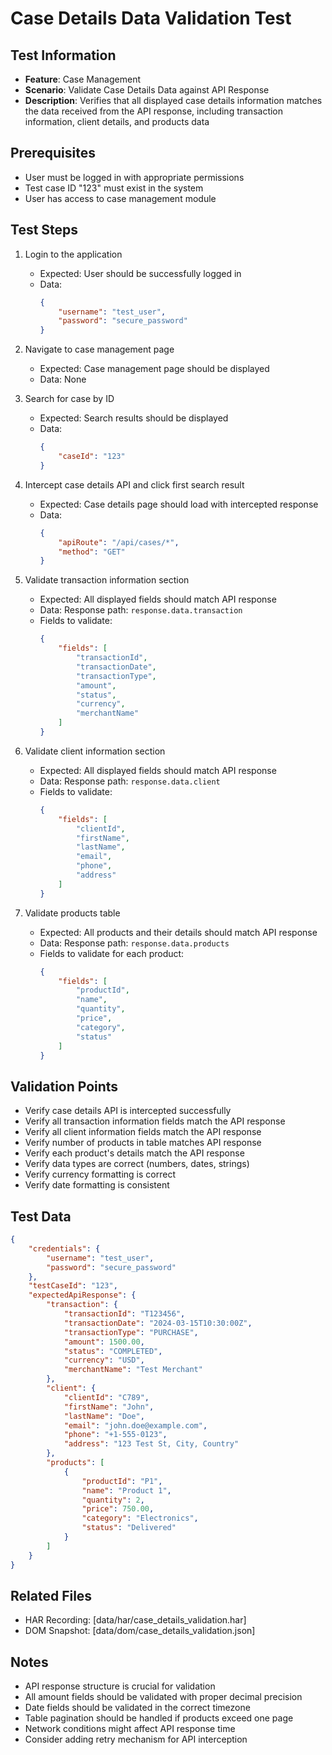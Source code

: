 # Case Details Data Validation Test

## Test Information
- **Feature**: Case Management
- **Scenario**: Validate Case Details Data against API Response
- **Description**: Verifies that all displayed case details information matches the data received from the API response, including transaction information, client details, and products data

## Prerequisites
- User must be logged in with appropriate permissions
- Test case ID "123" must exist in the system
- User has access to case management module

## Test Steps
1. Login to the application
   - Expected: User should be successfully logged in
   - Data: 
     ```json
     {
         "username": "test_user",
         "password": "secure_password"
     }
     ```

2. Navigate to case management page
   - Expected: Case management page should be displayed
   - Data: None

3. Search for case by ID
   - Expected: Search results should be displayed
   - Data:
     ```json
     {
         "caseId": "123"
     }
     ```

4. Intercept case details API and click first search result
   - Expected: Case details page should load with intercepted response
   - Data: 
     ```json
     {
         "apiRoute": "/api/cases/*",
         "method": "GET"
     }
     ```

5. Validate transaction information section
   - Expected: All displayed fields should match API response
   - Data: Response path: `response.data.transaction`
   - Fields to validate:
     ```json
     {
         "fields": [
             "transactionId",
             "transactionDate",
             "transactionType",
             "amount",
             "status",
             "currency",
             "merchantName"
         ]
     }
     ```

6. Validate client information section
   - Expected: All displayed fields should match API response
   - Data: Response path: `response.data.client`
   - Fields to validate:
     ```json
     {
         "fields": [
             "clientId",
             "firstName",
             "lastName",
             "email",
             "phone",
             "address"
         ]
     }
     ```

7. Validate products table
   - Expected: All products and their details should match API response
   - Data: Response path: `response.data.products`
   - Fields to validate for each product:
     ```json
     {
         "fields": [
             "productId",
             "name",
             "quantity",
             "price",
             "category",
             "status"
         ]
     }
     ```

## Validation Points
- Verify case details API is intercepted successfully
- Verify all transaction information fields match the API response
- Verify all client information fields match the API response
- Verify number of products in table matches API response
- Verify each product's details match the API response
- Verify data types are correct (numbers, dates, strings)
- Verify currency formatting is correct
- Verify date formatting is consistent

## Test Data
```json
{
    "credentials": {
        "username": "test_user",
        "password": "secure_password"
    },
    "testCaseId": "123",
    "expectedApiResponse": {
        "transaction": {
            "transactionId": "T123456",
            "transactionDate": "2024-03-15T10:30:00Z",
            "transactionType": "PURCHASE",
            "amount": 1500.00,
            "status": "COMPLETED",
            "currency": "USD",
            "merchantName": "Test Merchant"
        },
        "client": {
            "clientId": "C789",
            "firstName": "John",
            "lastName": "Doe",
            "email": "john.doe@example.com",
            "phone": "+1-555-0123",
            "address": "123 Test St, City, Country"
        },
        "products": [
            {
                "productId": "P1",
                "name": "Product 1",
                "quantity": 2,
                "price": 750.00,
                "category": "Electronics",
                "status": "Delivered"
            }
        ]
    }
}
```

## Related Files
- HAR Recording: [data/har/case_details_validation.har]
- DOM Snapshot: [data/dom/case_details_validation.json]

## Notes
- API response structure is crucial for validation
- All amount fields should be validated with proper decimal precision
- Date fields should be validated in the correct timezone
- Table pagination should be handled if products exceed one page
- Network conditions might affect API response time
- Consider adding retry mechanism for API interception 